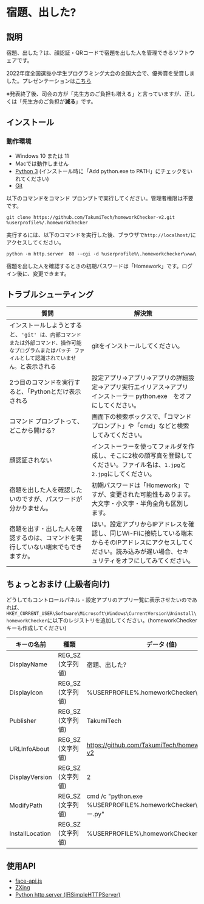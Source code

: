 # 宿題、出した?
## 説明
宿題、出した？は、顔認証・QRコードで宿題を出した人を管理できるソフトウェアです。

2022年度全国選抜小学生プログラミング大会の全国大会で、優秀賞を受賞しました。プレゼンテーションは[こちら](https://youtu.be/VQ2U4-zF0E4?t=8241)

※発表終了後、司会の方が「先生方のご負担も増える」と言っていますが、正しくは「先生方のご負担が**減る**」です。

## インストール
### 動作環境
 - Windows 10 または 11
 - Macでは動作しません
 - [Python 3](https://python.org/downloads/) (インストール時に「Add python.exe to PATH」にチェックをいれてください)
 - [Git](https://git-scm.com/download/win)

以下のコマンドをコマンド プロンプトで実行してください。管理者権限は不要です。

```git clone https://github.com/TakumiTech/homeworkChecker-v2.git %userprofile%/.homeworkChecker```

実行するには、以下のコマンドを実行した後、ブラウザで```http://localhost/```にアクセスしてください。

```python -m http.server  80 --cgi -d %userprofile%\.homeworkchecker\www\```


宿題を出した人を確認するときの初期パスワードは「Homework」です。ログイン後に、変更できます。

## トラブルシューティング
| 質問 | 解決策 |
| ----- | ----- |
| インストールしようとすると、```'git' は、内部コマンドまたは外部コマンド、操作可能なプログラムまたはバッチ ファイルとして認識されていません。```と表示される | gitをインストールしてください。 |
| 2つ目のコマンドを実行すると、「Pythonとだけ表示される | 設定アプリ→アプリ→アプリの詳細設定→アプリ実行エイリアス→アプリ インストーラー python.exe　をオフにしてください。 |
| コマンド プロンプトって、どこから開ける? | 画面下の検索ボックスで、「コマンド プロンプト」や「cmd」などと検索してみてください。 |
| 顔認証されない | インストーラーを使ってフォルダを作成し、そこに2枚の顔写真を登録してください。ファイル名は、```1.jpg```と```2.jpg```にしてください。 |
| 宿題を出した人を確認したいのですが、パスワードが分かりません。 | 初期パスワードは「Homework」ですが、変更された可能性もあります。大文字・小文字・半角全角も区別します。 |
| 宿題を出す・出した人を確認するのは、コマンドを実行していない端末でもできますか。 | はい。設定アプリからIPアドレスを確認し、同じWi-Fiに接続している端末からそのIPアドレスにアクセスしてください。読み込みが遅い場合、セキュリティをオフにしてみてください。 |
 
## ちょっとおまけ (上級者向け)
どうしてもコントロールパネル・設定アプリのアプリ一覧に表示させたいのであれば、```HKEY_CURRENT_USER\Software\Microsoft\Windows\CurrentVersion\Uninstall\homeworkChecker```に以下のレジストリを追加してください。(homeworkCheckerキーも作成してください)

| キーの名前 | 種類 | データ (値) |
|--|--|--|
| DisplayName | REG_SZ (文字列値) | 宿題、出した? |
| DisplayIcon | REG_SZ (文字列値) | %USERPROFILE%\.homeworkChecker\icon.ico |
| Publisher | REG_SZ (文字列値) | TakumiTech |
| URLInfoAbout | REG_SZ (文字列値) | https://github.com/TakumiTech/homeworkChecker-v2 |
| DisplayVersion | REG_SZ (文字列値) | 2 |
| ModifyPath | REG_SZ (文字列値) | cmd /c "python.exe %USERPROFILE%\.homeworkChecker\インストーラー.py" |
| InstallLocation | REG_SZ (文字列値) | %USERPROFILE%\\.homeworkChecker |

## 使用API
 - [face-api.js](https://github.com/justadudewhohacks/face-api.js)
 - [ZXing](https://github.com/zxing-js/library)
 - [Python http.server (旧SimpleHTTPServer)](https://docs.python.org/ja/3/library/http.server.html)
